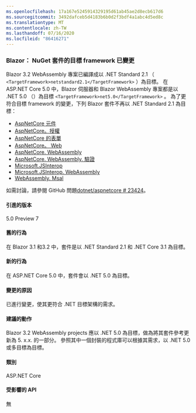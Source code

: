 ```yaml
---
ms.openlocfilehash: 17a167e5245914329195d61ab45ae2d8ecb617d6
ms.sourcegitcommit: 3492dafceb5d4183b6b0d2f3bdf4a1abc4d5ed8c
ms.translationtype: MT
ms.contentlocale: zh-TW
ms.lasthandoff: 07/16/2020
ms.locfileid: "86416271"
---
```

### <a name="blazor-target-framework-of-nuget-packages-changed"></a>Blazor： NuGet 套件的目標 framework 已變更

Blazor 3.2 WebAssembly 專案已編譯成以 .NET Standard 2.1 （ `<TargetFramework>netstandard2.1</TargetFramework>` ）為目標。 在 ASP.NET Core 5.0 中，Blazor 伺服器和 Blazor WebAssembly 專案都是以 .NET 5.0 （）為目標 `<TargetFramework>net5.0</TargetFramework>` 。 為了更符合目標 framework 的變更，下列 Blazor 套件不再以 .NET Standard 2.1 為目標：

* [AspNetCore 元件](https://www.nuget.org/packages/Microsoft.AspNetCore.Components)
* [AspNetCore。授權](https://www.nuget.org/packages/Microsoft.AspNetCore.Components.Authorization)
* [AspNetCore 的表單](https://www.nuget.org/packages/Microsoft.AspNetCore.Components.Forms)
* [AspNetCore。 Web](https://www.nuget.org/packages/Microsoft.AspNetCore.Components.Web)
* [AspNetCore. WebAssembly](https://www.nuget.org/packages/Microsoft.AspNetCore.Components.WebAssembly)
* [AspNetCore. WebAssembly. 驗證](https://www.nuget.org/packages/Microsoft.AspNetCore.Components.WebAssembly.Authentication)
* [Microsoft.JSInterop](https://www.nuget.org/packages/Microsoft.JSInterop)
* [Microsoft.JSInterop. WebAssembly](https://www.nuget.org/packages/Microsoft.JSInterop.WebAssembly)
* [WebAssembly. Msal](https://www.nuget.org/packages/Microsoft.Authentication.WebAssembly.Msal)

如需討論，請參閱 GitHub 問題[dotnet/aspnetcore # 23424](https://github.com/dotnet/aspnetcore/issues/23424)。

#### <a name="version-introduced"></a>引進的版本

5.0 Preview 7

#### <a name="old-behavior"></a>舊的行為

在 Blazor 3.1 和3.2 中，套件是以 .NET Standard 2.1 和 .NET Core 3.1 為目標。

#### <a name="new-behavior"></a>新的行為

在 ASP.NET Core 5.0 中，套件會以 .NET 5.0 為目標。

#### <a name="reason-for-change"></a>變更的原因

已進行變更，使其更符合 .NET 目標架構的需求。

#### <a name="recommended-action"></a>建議的動作

Blazor 3.2 WebAssembly projects 應以 .NET 5.0 為目標，做為將其套件參考更新為 5. x.x. 的一部分。 參照其中一個封裝的程式庫可以根據其需求，以 .NET 5.0 或多目標為目標。

#### <a name="category"></a>類別

ASP.NET Core

#### <a name="affected-apis"></a>受影響的 API

無

<!--

#### Affected APIs

Not detectable via API analysis

-->
